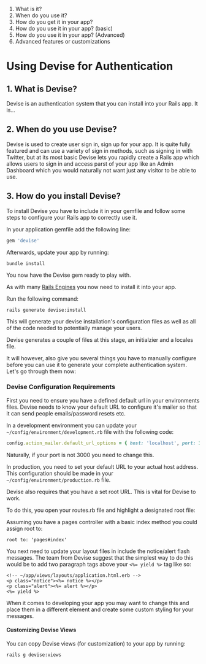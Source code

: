 1. What is it?
2. When do you use it?
3. How do you get it in your app?
4. How do you use it in your app? (basic)
5. How do you use it in your app? (Advanced)
6. Advanced features or customizations

# Using Devise for Authentication

## 1. What is Devise?

Devise is an authentication system that you can install into your Rails app. It is...

## 2. When do you use Devise?

Devise is used to create user sign in, sign up for your app. It is quite fully featured and can use a variety of sign in methods, such as signing in with Twitter, but at its most basic Devise lets you rapidly create a Rails app which allows users to sign in and access parst of your app like an Admin Dashboard which you would naturally not want just any visitor to be able to use.

## 3. How do you install Devise?

To install Devise you have to include it in your gemfile and follow some steps to configure your Rails app to correctly use it.

In your application gemfile add the following line:

```ruby
gem 'devise'
```

Afterwards, update your app by running:

```
bundle install
```

You now have the Devise gem ready to play with.

As with many [Rails Engines](#) you now need to install it into your app.

Run the following command:

```
rails generate devise:install
```

This will generate your devise installation's configuration files as well as all of the code needed to potentially manage your users.

Devise generates a couple of files at this stage, an initialzier and a locales file.

It will however, also give you several things you have to manually configure before you can use it to generate your complete authentication system. Let's go through them now:

### Devise Configuration Requirements

First you need to ensure you have a defined default url in your environments files. Devise needs to know your default URL to configure it's mailer so that it can send people emails/password resets etc.

In a development environment you can update your ```~/config/environment/development.rb``` file with the following code:

```ruby
config.action_mailer.default_url_options = { host: 'localhost', port: 3000 }   
```

Naturally, if your port is not 3000 you need to change this.

In production, you need to set your default URL to your actual host address. This configuration should be made in your ```~/config/environment/production.rb``` file.

Devise also requires that you have a set root URL. This is vital for Devise to work.

To do this, you open your routes.rb file and highlight a designated root file:

Assuming you have a pages controller with a basic index method you could assign root to:

```
root to: 'pages#index'
```

You next need to update your layout files in include the notice/alert flash messages. The team from Devise suggest that the simplest way to do this would be to add two paragraph tags above your ```<%= yield %>``` tag like so:

```erb
<!-- ~/app/views/layouts/application.html.erb -->
<p class="notice"><%= notice %></p>                                                                   
<p class="alert"><%= alert %></p>
<%= yield %>
```
When it comes to developing your app you may want to change this and place them in a different element and create some custom styling for your messages.

#### Customizing Devise Views

You can copy Devise views (for customization) to your app by running:                                   
```
rails g devise:views
```